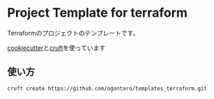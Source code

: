 # Project Template for terraform
Terraformのプロジェクトのテンプレートです。

[cookiecutter](https://cookiecutter.readthedocs.io/en/stable/)と[cruft](https://cruft.github.io/cruft/)を使っています

## 使い方

```shell
cruft create https://github.com/ogontaro/templates_terraform.git
```

